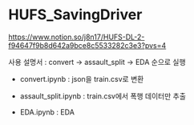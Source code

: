 # HUFS_SavingDriver

https://www.notion.so/j8n17/HUFS-DL-2-f94647f9b8d642a9bce8c5533282c3e3?pvs=4

사용 설명서 : convert -> assault_split -> EDA 순으로 실행


- convert.ipynb : json을 train.csv로 변환

- assault_split.ipynb : train.csv에서 폭행 데이터만 추출

- EDA.ipynb : EDA
